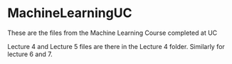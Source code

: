 # MachineLearningUC
These are the files from the Machine Learning  Course completed at UC

Lecture 4 and Lecture 5 files are there in the Lecture 4 folder. Similarly for lecture 6 and 7.
